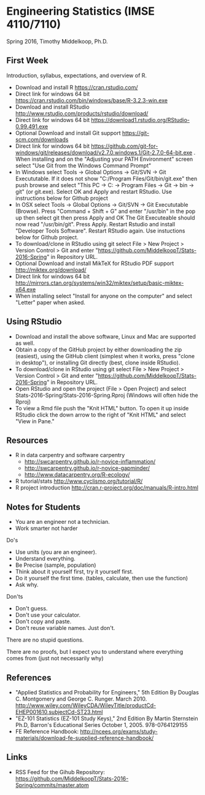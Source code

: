 # Engineering Statistics (IMSE 4110/7110)
Spring 2016, Timothy Middelkoop, Ph.D.

## First Week

Introduction, syllabus, expectations, and overview of R.

 * Download and install R https://cran.rstudio.com/
  * Direct link for windows 64 bit https://cran.rstudio.com/bin/windows/base/R-3.2.3-win.exe
 * Download and install RStudio http://www.rstudio.com/products/rstudio/download/ 
  * Direct link for windows 64 bit https://download1.rstudio.org/RStudio-0.99.491.exe
 * Optional Download and install Git support https://git-scm.com/downloads
  * Direct link for windows 64 bit https://github.com/git-for-windows/git/releases/download/v2.7.0.windows.1/Git-2.7.0-64-bit.exe . When installing and on the "Adjusting your PATH Environment" screen select "Use Git from the Windows Command Prompt"
  * In Windows select Tools -> Global Options -> Git/SVN -> Git Execututable.  If it does not show "C:/Program Files/Git/bin/git.exe" then push browse and select "This PC -> C: -> Program Files -> Git -> bin -> git" (or git.exe).  Select OK and Apply and restart RStudio.  Use instructions below for Github project  
  * In OSX select Tools -> Global Options -> Git/SVN -> Git Execututable (Browse).  Press "Command + Shift + G" and enter "/usr/bin" in the pop up then select git then press Apply and OK The Git Executeable should now read "/usr/bin/git". Press Apply.  Restart Rstudio and install "Developer Tools Software".  Restart RStudio again.  Use instuctions below for Github project.
  * To download/clone in RStudio using git select File > New Project > Version Control > Git and enter "https://github.com/MiddelkoopT/Stats-2016-Spring" in Repository URL.
 * Optional Download and install MikTeX for RStudio PDF support http://miktex.org/download/
  * Direct link for windows 64 bit http://mirrors.ctan.org/systems/win32/miktex/setup/basic-miktex-x64.exe
  * When installing select "Install for anyone on the computer" and select "Letter" paper when asked.


## Using RStudio

 * Download and install the above software, Linux and Mac are supported as well.
 * Obtain a copy of the GitHub project by either downloading the zip (easiest), using the GitHub client (simplest when it works, press "clone in desktop"), or installing Git directly (best, clone inside RStudio).
  * To download/clone in RStudio using git select File > New Project > Version Control > Git and enter "https://github.com/MiddelkoopT/Stats-2016-Spring" in Repository URL.
 * Open RStudio and open the project (File > Open Project) and select Stats-2016-Spring/Stats-2016-Spring.Rproj (Windows will often hide the Rproj)
 * To view a Rmd file push the "Knit HTML" button.  To open it up inside RStudio click the down arrow to the right of "Knit HTML" and select "View in Pane."

## Resources

 * R in data carpentry and software carpentry 
    * http://swcarpentry.github.io/r-novice-inflammation/
    * http://swcarpentry.github.io/r-novice-gapminder/
    * http://www.datacarpentry.org/R-ecology/
 * R tutorial/stats http://www.cyclismo.org/tutorial/R/
 * R project introduction http://cran.r-project.org/doc/manuals/R-intro.html

## Notes for Students

 * You are an engineer not a technician.
 * Work smarter not harder

Do's

 * Use units (you are an engineer).
 * Understand everything.
 * Be Precise (sample, population)
 * Think about it yourself first, try it yourself first.
 * Do it yourself the first time. (tables, calculate, then use the function)
 * Ask why.

Don'ts

 * Don't guess.
 * Don't use your calculator.
 * Don't copy and paste.
 * Don't reuse variable names. Just don't.

There are no stupid questions.

There are no proofs, but I expect you to understand where everything comes from (just not necessarily why)

## References

 * "Applied Statistics and Probability for Engineers," 5th Edition By Douglas C. Montgomery and George C. Runger.  March 2010. http://www.wiley.com/WileyCDA/WileyTitle/productCd-EHEP001610,subjectCd-ST23.html
 * "EZ-101 Statistics (EZ-101 Study Keys)," 2nd Edition By Martin Sternstein Ph.D, Barron's Educational Series October 1, 2005. 978-0764129155
 * FE Reference Handbook: http://ncees.org/exams/study-materials/download-fe-supplied-reference-handbook/

## Links
 * RSS Feed for the Gihub Repository: https://github.com/MiddelkoopT/Stats-2016-Spring/commits/master.atom 
